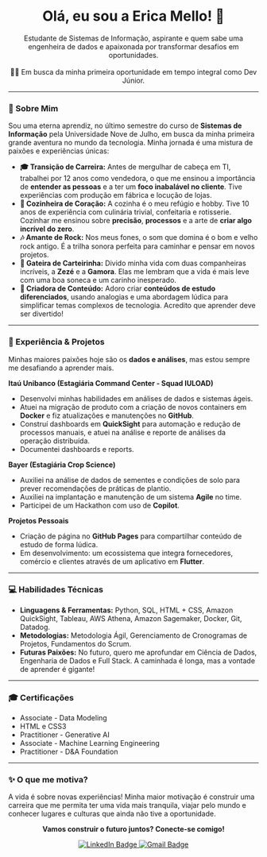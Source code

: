 <h1 align="center">Olá, eu sou a Erica Mello! 👋</h1>

<p align="center">
  Estudante de Sistemas de Informação, aspirante e quem sabe uma engenheira de dados e 
  apaixonada por transformar desafios em oportunidades.
  <br><br>
  👩‍💻 Em busca da minha primeira oportunidade em tempo integral como Dev Júnior.
</p>

---

### 🚀 Sobre Mim

Sou uma eterna aprendiz, no último semestre do curso de **Sistemas de Informação** pela Universidade Nove de Julho, em busca da minha primeira grande aventura no mundo da tecnologia. Minha jornada é uma mistura de paixões e experiências únicas:

* **🎓 Transição de Carreira:** Antes de mergulhar de cabeça em TI, trabalhei por 12 anos como vendedora, o que me ensinou a importância de **entender as pessoas** e a ter um **foco inabalável no cliente**. Tive experiências com produção em fábrica e locução de lojas.
* **🍜 Cozinheira de Coração:** A cozinha é o meu refúgio e hobby. Tive 10 anos de experiência com culinária trivial, confeitaria e rotisserie. Cozinhar me ensinou sobre **precisão**, **processos** e a arte de **criar algo incrível do zero**.
* **🎶 Amante de Rock:** Nos meus fones, o som que domina é o bom e velho rock antigo. É a trilha sonora perfeita para caminhar e pensar em novos projetos.
* **🐾 Gateira de Carteirinha:** Divido minha vida com duas companheiras incríveis, a **Zezé** e a **Gamora**. Elas me lembram que a vida é mais leve com uma boa soneca e um carinho inesperado.
* **💖 Criadora de Conteúdo:** Adoro criar **conteúdos de estudo diferenciados**, usando analogias e uma abordagem lúdica para simplificar temas complexos de tecnologia. Acredito que aprender deve ser divertido!

---

### 💼 Experiência & Projetos

Minhas maiores paixões hoje são os **dados e análises**, mas estou sempre me desafiando a aprender mais.

**Itaú Unibanco (Estagiária Command Center - Squad IULOAD)**
* Desenvolvi minhas habilidades em análises de dados e sistemas ágeis.
* Atuei na migração de produto com a criação de novos containers em **Docker** e fiz atualizações e manutenções no **GitHub**.
* Construí dashboards em **QuickSight** para automação e redução de processos manuais, e atuei na análise e reporte de análises da operação distribuída.
* Documentei dashboards e reports.

**Bayer (Estagiária Crop Science)**
* Auxiliei na análise de dados de sementes e condições de solo para prever recomendações de práticas de plantio.
* Auxiliei na implantação e manutenção de um sistema **Agile** no time.
* Participei de um Hackathon com uso de **Copilot**.

**Projetos Pessoais**
* Criação de página no **GitHub Pages** para compartilhar conteúdo de estudo de forma lúdica.
* Em desenvolvimento: um ecossistema que integra fornecedores, comércio e clientes através de um aplicativo em **Flutter**.

---

### 💻 Habilidades Técnicas

* **Linguagens & Ferramentas:** Python, SQL, HTML + CSS, Amazon QuickSight, Tableau, AWS Athena, Amazon Sagemaker, Docker, Git, Datadog.
* **Metodologias:** Metodologia Ágil, Gerenciamento de Cronogramas de Projetos, Fundamentos do Scrum.
* **Futuras Paixões:** No futuro, quero me aprofundar em Ciência de Dados, Engenharia de Dados e Full Stack. A caminhada é longa, mas a vontade de aprender é gigante!

---

### 🎓 Certificações

* Associate - Data Modeling
* HTML e CSS3
* Practitioner - Generative AI
* Associate - Machine Learning Engineering
* Practitioner - D&A Foundation

---

### ✨ O que me motiva?

A vida é sobre novas experiências! Minha maior motivação é construir uma carreira que me permita ter uma vida mais tranquila, viajar pelo mundo e conhecer lugares e culturas que ainda não tive a oportunidade.

<p align="center">
  <strong>Vamos construir o futuro juntos? Conecte-se comigo!</strong>
</p>

<p align="center">
  <a href="https://www.linkedin.com/in/erica-mello-dev">
    <img src="https://img.shields.io/badge/LinkedIn-0077B5?style=for-the-badge&logo=linkedin&logoColor=white" alt="LinkedIn Badge"/>
  </a>
  <a href="mailto:ericapmello@outlook.com">
    <img src="https://img.shields.io/badge/Gmail-D14836?style=for-the-badge&logo=gmail&logoColor=white" alt="Gmail Badge"/>
  </a>
</p>
